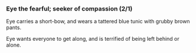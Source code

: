 ### Eye the fearful; seeker of compassion (2/1)

Eye carries a short-bow, and wears a tattered blue tunic with grubby brown
pants.

Eye wants everyone to get along, and is terrified of being left behind or alone.
